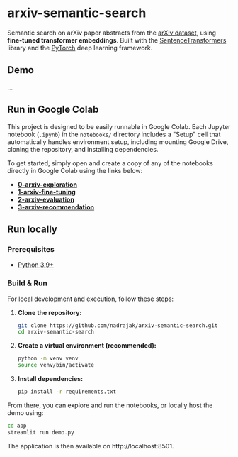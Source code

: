 # arxiv-semantic-search

Semantic search on arXiv paper abstracts from the [arXiv dataset](https://arxiv.org/help/bulk_data), using **fine-tuned transformer embeddings**. Built with the [SentenceTransformers](https://www.sbert.net/) library and the [PyTorch](https://pytorch.org/) deep learning framework.

## Demo
...


## Run in Google Colab
This project is designed to be easily runnable in Google Colab. Each Jupyter notebook (`.ipynb`) in the `notebooks/` directory includes a "Setup" cell that automatically handles environment setup, including mounting Google Drive, cloning the repository, and installing dependencies.

To get started, simply open and create a copy of any of the notebooks directly in Google Colab using the links below:

* **[0-arxiv-exploration](https://colab.research.google.com/github/nadrajak/arxiv-semantic-search/blob/main/notebooks/0-arxiv-exploration.ipynb)**
* **[1-arxiv-fine-tuning](https://colab.research.google.com/github/nadrajak/arxiv-semantic-search/blob/main/notebooks/1-arxiv-fine-tuning.ipynb)**
* **[2-arxiv-evaluation](https://colab.research.google.com/github/nadrajak/arxiv-semantic-search/blob/main/notebooks/2-arxiv-evaluation.ipynb)**
* **[3-arxiv-recommendation](https://colab.research.google.com/github/nadrajak/arxiv-semantic-search/blob/main/notebooks/3-arxiv-recommendation.ipynb)**


## Run locally
### Prerequisites
- [Python 3.9+](https://www.python.org/downloads/)
        
### Build & Run
For local development and execution, follow these steps:

1.  **Clone the repository:**
    ```bash
    git clone https://github.com/nadrajak/arxiv-semantic-search.git
    cd arxiv-semantic-search
    ```
2.  **Create a virtual environment (recommended):**
    ```bash
    python -m venv venv
    source venv/bin/activate
    ```
3.  **Install dependencies:**
    ```bash
    pip install -r requirements.txt
    ```
From there, you can explore and run the notebooks, or locally host the demo using:
```bash
cd app
streamlit run demo.py
```
The application is then available on http://localhost:8501.
